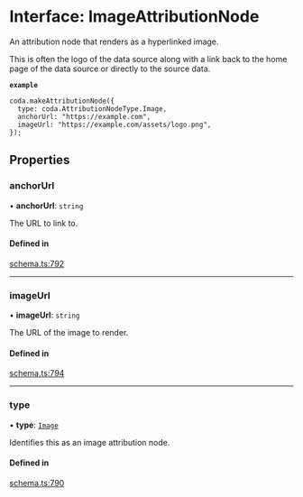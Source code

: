 # Interface: ImageAttributionNode

An attribution node that renders as a hyperlinked image.

This is often the logo of the data source along with a link back to the home page
of the data source or directly to the source data.

**`example`**
```
coda.makeAttributionNode({
  type: coda.AttributionNodeType.Image,
  anchorUrl: "https://example.com",
  imageUrl: "https://example.com/assets/logo.png",
});
```

## Properties

### anchorUrl

• **anchorUrl**: `string`

The URL to link to.

#### Defined in

[schema.ts:792](https://github.com/coda/packs-sdk/blob/main/schema.ts#L792)

___

### imageUrl

• **imageUrl**: `string`

The URL of the image to render.

#### Defined in

[schema.ts:794](https://github.com/coda/packs-sdk/blob/main/schema.ts#L794)

___

### type

• **type**: [`Image`](../enums/AttributionNodeType.md#image)

Identifies this as an image attribution node.

#### Defined in

[schema.ts:790](https://github.com/coda/packs-sdk/blob/main/schema.ts#L790)
